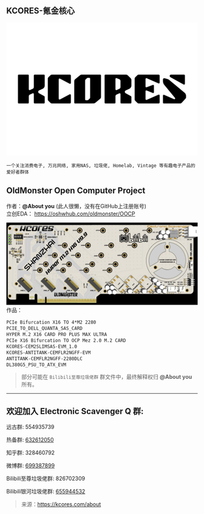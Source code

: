 ## KCORES-氪金核心

<!-- ![kcoers-logo](/images/kcores-logo.svg) -->

<img style="width: 50000px; height: 350px;" 
src= "https://raw.githubusercontent.com/KCORES/kcores-logo/faaaac37b7b171f0902c3d208d89fef596f10ad8/assets/images/kcores-logo.svg">

```
一个关注消费电子, 万兆网络, 家用NAS, 垃圾佬, Homelab, Vintage 等有趣电子产品的爱好者群体
```

<!-- <iframe  src="https://kcores.com/reading" height="200" width="500">  </ifrmae> -->

## OldMonster Open Computer Project
作者：**@About you** (此人很懒，没有在GitHub上注册账号)       
立创EDA： https://oshwhub.com/oldmonster/OOCP

![OOCP](/images/OOCP.jpeg)
作品：
```
PCIe Bifurcation X16 TO 4*M2 2280
PCIE_TO_DELL_QUANTA_SAS_CARD
HYPER M.2 X16 CARD PRO PLUS MAX ULTRA
PCIe X16 Bifurcation TO OCP Mez 2.0 M.2 CARD
KCORES-CEM2SLIMSAS-EVM_1.0
KCORES-ANTITANK-CEMFLR2NGFF-EVM
ANTITANK-CEMFLR2NGFF-2280DLC
DL380G5_PSU_TO_ATX_EVM
```
>部分可能在 `Bilibili至尊垃圾佬群` 群文件中，最终解释权归 **@About you** 所有。

-------------------------------------------------------
## 欢迎加入 Electronic Scavenger Q 群:

远古群: 554935739

热备群: <font color=#C0C0C0>[632612050](https://jq.qq.com/?_wv=1027&k=im2JuyEz)</font>

知乎群: 328460792

微博群: <font color=red>[699387899](https://jq.qq.com/?_wv=1027&k=BQADzNr4)</font>

Bilibili至尊垃圾佬群: 826702309

Bilibili银河垃圾佬群: <font color=#8A2BE2>[655944532](https://jq.qq.com/?_wv=1027&k=gF6zd3z9)</font>


> 来源：https://kcores.com/about